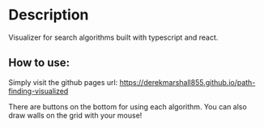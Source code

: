# Description
Visualizer for search algorithms built with typescript and react.

## How to use:
Simply visit the github pages url:
https://derekmarshall855.github.io/path-finding-visualized

There are buttons on the bottom for using each algorithm. You can also draw walls on the grid with your mouse!